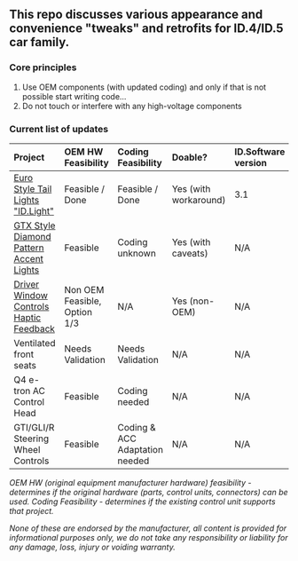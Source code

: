 ## This repo discusses various appearance and convenience "tweaks" and retrofits for ID.4/ID.5 car family. 

### Core principles

1.	Use OEM components (with updated coding) and only if that is not possible start writing code...
2.	Do not touch or interfere with any high-voltage components

### Current list of updates



| Project | OEM HW Feasibility | Coding Feasibility | Doable? | ID.Software version
| :------------- | :------------- | :------------- | :---  | :---
| [Euro Style Tail Lights "ID.Light"](</Euro%20Style%20Tail%20Lights.md>) | Feasible / Done | Feasible / Done | Yes (with workaround) | 3.1
| [GTX Style Diamond Pattern Accent Lights](</GTX%20Style%20Diamond%20Pattern%20Daylight%20Running%20Lights.md>) | Feasible | Coding unknown | Yes (with caveats) | N/A
| [Driver Window Controls Haptic Feedback](</Driver%20Window%20Controls%20Haptic%20Feedback.md>) | Non OEM Feasible, Option 1/3 | N/A | Yes (non-OEM) | N/A
| Ventilated front seats | Needs Validation | Needs Validation | N/A | N/A
| Q4 e-tron AC Control Head | Feasible | Coding needed | N/A | N/A
| GTI/GLI/R Steering Wheel Controls | Feasible | Coding & ACC Adaptation needed | N/A | N/A


   _OEM HW (original equipment manufacturer hardware) feasibility - determines if the original hardware (parts, control units, connectors) can be used. Coding Feasibility - determines if the existing control unit supports that project._


_None of these are endorsed by the manufacturer, all content is provided for informational purposes only, we do not take any responsibility or liability for any damage, loss, injury or voiding warranty._
